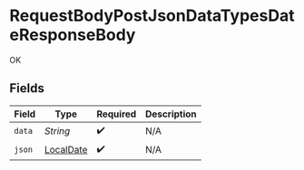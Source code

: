 # RequestBodyPostJsonDataTypesDateResponseBody

OK


## Fields

| Field                                                                           | Type                                                                            | Required                                                                        | Description                                                                     |
| ------------------------------------------------------------------------------- | ------------------------------------------------------------------------------- | ------------------------------------------------------------------------------- | ------------------------------------------------------------------------------- |
| `data`                                                                          | *String*                                                                        | :heavy_check_mark:                                                              | N/A                                                                             |
| `json`                                                                          | [LocalDate](https://docs.oracle.com/javase/8/docs/api/java/time/LocalDate.html) | :heavy_check_mark:                                                              | N/A                                                                             |